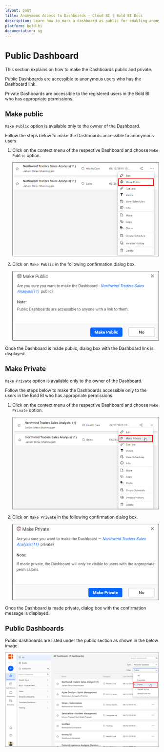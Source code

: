 ```yaml
---
layout: post
title: Anonymous Access to Dashboards – Cloud BI | Bold BI Docs
description: Learn how to mark a dashboard as public for enabling anonymous access and restore to private access in Bold BI Cloud.
platform: bold-bi
documentation: ug
---
```


# Public Dashboard

This section explains on how to make the Dashboards public and private. 

Public Dashboards are accessible to anonymous users who has the Dashboard link.

Private Dashboards are accessible to the registered users in the Bold BI who has appropriate permissions.

## Make public

`Make Public` option is available only to the owner of the Dashboard.

Follow the steps below to make the Dashboards accessible to anonymous users.

1. Click on the context menu of the respective Dashboard and choose `Make Public` option.

    ![Make public menu](/static/assets/cloud/working-with-dashboards/share-dashboards/images/make-public-menu.png)

2. Click on `Make Public` in the following confirmation dialog box.

    ![Make public Dialog](/static/assets/cloud/working-with-dashboards/share-dashboards/images/make-public-dialog.png)

Once the Dashboard is made public, dialog box with the Dashboard link is displayed. 

## Make Private

`Make Private` option is available only to the owner of the Dashboard.

Follow the steps below to make the Dashboards accessible only to the users in the Bold BI who has appropriate permissions.

1. Click on the context menu of the respective Dashboard and choose `Make Private` option.

    ![Make Private menu](/static/assets/cloud/working-with-dashboards/share-dashboards/images/make-private-menu.png)

2. Click on `Make Private` in the following confirmation dialog box.

    ![Make Private dialog](/static/assets/cloud/working-with-dashboards/share-dashboards/images/make-private-dialog.png)

Once the Dashboard is made private, dialog box with the confirmation message is displayed.

## Public Dashboards

Public dashboards are listed under the public section as shown in the below image.

 ![Public Dashboards](/static/assets/cloud/working-with-dashboards/share-dashboards/images/public-dashboards.png)
 
 